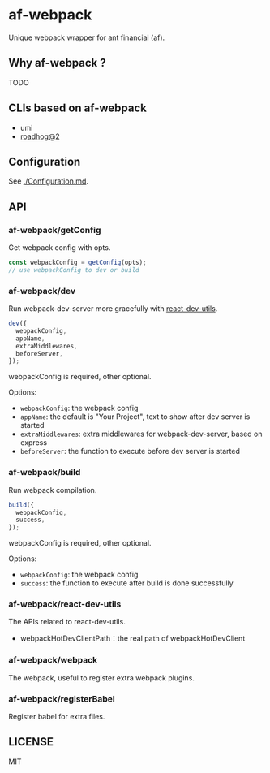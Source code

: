 # af-webpack

Unique webpack wrapper for ant financial (af).

## Why af-webpack ?

TODO

## CLIs based on af-webpack

* umi
* [roadhog@2](https://github.com/sorrycc/roadhog/tree/2.0)

## Configuration

See [./Configuration.md](./Configuration.md).

## API

### af-webpack/getConfig

Get webpack config with opts.

```js
const webpackConfig = getConfig(opts);
// use webpackConfig to dev or build
```

### af-webpack/dev

Run webpack-dev-server more gracefully with [react-dev-utils](https://github.com/facebookincubator/create-react-app/tree/master/packages/react-dev-utils).

```js
dev({
  webpackConfig,
  appName,
  extraMiddlewares,
  beforeServer,
});
```

webpackConfig is required, other optional.

Options:

* `webpackConfig`: the webpack config 
* `appName`: the default is "Your Project", text to show after dev server is started
* `extraMiddlewares`: extra middlewares for webpack-dev-server, based on express
* `beforeServer`: the function to execute before dev server is started

### af-webpack/build

Run webpack compilation.

```js
build({
  webpackConfig,
  success,
});
```

webpackConfig is required, other optional.

Options:

* `webpackConfig`: the webpack config 
* `success`: the function to execute after build is done successfully

### af-webpack/react-dev-utils

The APIs related to react-dev-utils.

* webpackHotDevClientPath：the real path of webpackHotDevClient

### af-webpack/webpack

The webpack, useful to register extra webpack plugins.

### af-webpack/registerBabel

Register babel for extra files.

## LICENSE

MIT
